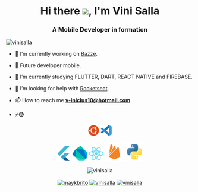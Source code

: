 <h1 align="center">Hi there <img src="https://raw.githubusercontent.com/kaueMarques/kaueMarques/master/hi.gif" width="30px">, I'm Vini Salla</h1>
<h3 align="center">A Mobile Developer in formation</h3>
<p align="left"> <img src="https://komarev.com/ghpvc/?username=viniciussalla" alt="vinisalla" /> </p>

- 🔭 I’m currently working on [Bazze](http://www.bazze.com.br/).

- 📆 Future developer mobile.

- 🌱 I’m currently studying FLUTTER, DART, REACT NATIVE and FIREBASE.

- 🤔 I’m looking for help with [Rocketseat](https://rocketseat.com.br/).

- 📫 How to reach me **v-inicius10@hotmail.com**

- ⚡**😜**

<p align="center">
<img src="https://raw.githubusercontent.com/devicons/devicon/master/icons/ubuntu/ubuntu-plain.svg" alt="linux"  width="30" height="30"/>
<img src="https://raw.githubusercontent.com/devicons/devicon/master/icons/vscode/vscode-original.svg" alt="vscode"  width="30" height="30"/>

</p><p align="center"></p>
<p align="center">
<img src="https://raw.githubusercontent.com/devicons/devicon/master/icons/flutter/flutter-original.svg" alt="flutter"  width="40" height="40"/>
<img src="https://raw.githubusercontent.com/devicons/devicon/master/icons/dart/dart-original.svg" alt="dart"  width="40" height="40"/>
<img src="https://raw.githubusercontent.com/devicons/devicon/master/icons/react/react-original.svg" alt="react" width="40" height="40"/>
<img src="https://raw.githubusercontent.com/devicons/devicon/master/icons/firebase/firebase-plain.svg" alt="firebase" width="50" height="50"/>
<img src="https://raw.githubusercontent.com/devicons/devicon/master/icons/python/python-original.svg" alt="python" width="50" height="50"/>  
</p><p align="center">
<img src="https://github-readme-stats.vercel.app/api?username=viniciussalla&show_icons=true" alt="vinisalla"/> 
</p>

<p align="center">
<a href="https://www.linkedin.com/in/vin%C3%ADcius-salla-flores-875811212/" target="blank"><img align="center" src="https://cdn.jsdelivr.net/npm/simple-icons@3.0.1/icons/linkedin.svg" alt="maykbrito" height="30" width="30" /></a>
<a href="https://www.facebook.com/vinny.salla/" target="blank"><img align="center" src="https://cdn.jsdelivr.net/npm/simple-icons@3.0.1/icons/facebook.svg" alt="vinisalla" height="30" width="30" /></a>
<a href="https://instagram.com/vinisalla/" target="blank"><img align="center" src="https://cdn.jsdelivr.net/npm/simple-icons@3.0.1/icons/instagram.svg" alt="vinisalla" height="30" width="30" /></a>
</p>



